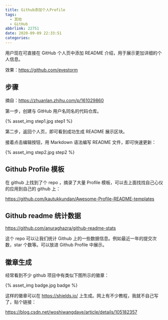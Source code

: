 ```yaml
---
title: Github添加个人Profile
tags:
  - 其他
  - GitHub
abbrlink: 22751
date: 2020-09-09 22:33:51
categories:
---
```


用户现在可直接在 GitHub 个人页中添加 README 介绍，用于展示更加详细的个人信息。

效果：https://github.com/evestorm

## 步骤

摘自：https://zhuanlan.zhihu.com/p/161029860

第一步，创建与 GitHub 用户名同名的代码仓库。

<!-- more -->

{% asset_img step1.jpg step1 %}

第二步，返回个人页，即可看到成功生成 README 展示区块。

接着点击编辑按钮，用 Markdown 语法编写 README 文件，即可快速更新：

{% asset_img step2.jpg step2 %}

## Github Profile 模板

在 github 上找到了个 repo ，摘录了大量 Profile 模板，可以去上面找找自己心仪的应用到自己的 github 上：

https://github.com/kautukkundan/Awesome-Profile-README-templates

## Github readme 统计数据

https://github.com/anuraghazra/github-readme-stats

这个 repo 可以让我们统计 Github 上的一些数据信息。例如最近一年的提交次数，star 个数等。可以放进 Github Profile 中展示。

## 徽章生成

经常看到不少 github 项目中有类似下图所示的徽章：

{% asset_img badge.jpg badge %}

这样的徽章可以在 https://shields.io/ 上生成。网上有不少教程，我就不自己写了，贴个链接：

https://blog.csdn.net/woshiwangdaye/article/details/105182357
